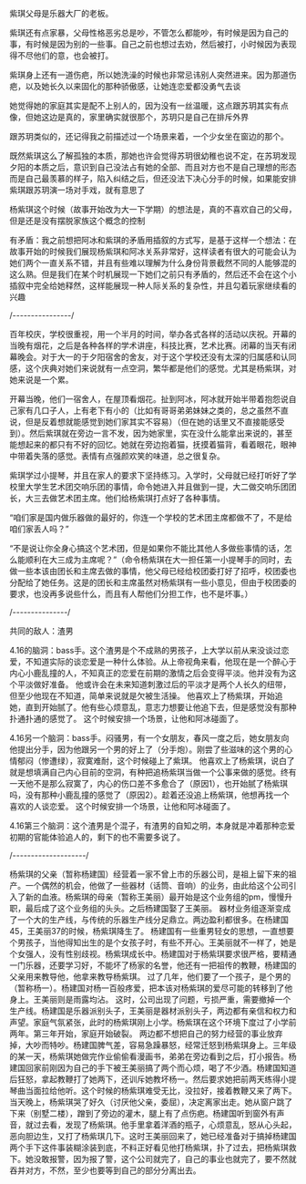 紫琪父母是乐器大厂的老板。

紫琪还有点家暴，父母性格恶劣总是吵，不管怎么都能吵，有时候是因为自己的事，有时候是因为别的一些事。自己之前也想过去劝，然后被打，小时候因为表现得不尽他们的意，也会被打。

紫琪身上还有一道伤疤，所以她洗澡的时候也非常忌讳别人突然进来。因为那道伤疤，以及她长久以来固化的那种骄傲感，让她连恋爱都没勇气去谈

她觉得她的家庭其实是配不上别人的，因为没有一丝温暖，这点跟苏玥其实有点像，但她这边是真的，家里确实就很那个，苏玥只是自己在排斥外界

跟苏玥类似的，还记得我之前描述过一个场景来着，一个少女坐在窗边的那个。

既然紫琪这么了解孤独的本质，那她也许会觉得苏玥很幼稚也说不定，在苏玥发现夕阳的本质之后，意识到自己没法占有她的全部、而且对方也不是自己理想的形态而是自己最羡慕的样子，陷入纠结之后，但还没法下决心分手的时候，如果能安排紫琪跟苏玥演一场对手戏，就有意思了

杨紫琪这个时候（故事开始改为大一下学期）的想法是，真的不喜欢自己的父母，但是还是没有摆脱家族这个概念的控制

有矛盾：我之前想把阿冰和紫琪的矛盾用插叙的方式写，是基于这样一个想法：在故事开始的时候我们展现杨紫琪和阿冰关系非常好，这样读者有很大的可能会认为她们两个一直关系不错，并且有些难以理解为什么身份背景截然不同的人能够混的这么熟。但是我们在某个时机展现一下她们之前只有矛盾的，然后还不会在这个小插叙中完全给她释然，这样能展现一种人际关系的复杂性，并且勾着玩家继续看的兴趣



/*----------------*/

百年校庆，学校很重视，用一个半月的时间，举办各式各样的活动以庆祝。开幕的当晚有烟花，之后是各种各样的学术讲座，科技比赛，艺术比赛。闭幕的当天有闭幕晚会。对于大一的于夕阳宿舍的舍友，对于这个学校还没有太深的归属感和认同感，这个庆典对她们来说就有一点空洞，繁华都是他们的感觉。尤其是杨紫琪，对她来说是一个累。

开幕当晚，他们一宿舍人，在屋顶看烟花。扯到阿冰，阿冰就开始半带着抱怨说自己家有几口子人，上有老下有小的（比如有哥哥弟弟妹妹之类的，总之虽然不直说，但是反着想就能感觉到她们家其实不容易）（但在她的话里又不直接能感受到）。然后紫琪就在旁边一言不发，因为她家里，实在没什么能拿出来说的，甚至能想起来的都只有不好的回忆。她就在旁边抱着猫，抚摸着猫背，看着眼花，眼神中带着失落的感觉。表情有点强颜欢笑的味道，总之很复杂。

紫琪学过小提琴，并且在家人的要求下坚持练习。入学时，父母就已经打听好了学校里大学生艺术团交响乐团的事情，命令她进入并且做到一提，大二做交响乐团团长，大三去做艺术团主席。他们给杨紫琪打点好了各种事情。

“咱们家是国内做乐器做的最好的，你连一个学校的艺术团主席都做不了，不是给咱们家丢人吗？”

“不是说让你全身心搞这个艺术团，但是如果你不能比其他人多做些事情的话，怎么能顺利在大三成为主席呢？”（命令杨紫琪在大一担任第一小提琴手的同时，去做一些本该由团长和主席去做的事情，他父母已经给校团委打好了招呼，校团委也分配给了她任务。这是的团长和主席虽然对杨紫琪有一些小意见，但由于校团委的要求，也没再多说些什么，而且有人帮他们分担工作，也不是坏事。）

/*---------------*/

共同的敌人：渣男

4.16的脑洞：bass手。这个渣男是个不成熟的男孩子，上大学以前从来没谈过恋爱，不知道实际的谈恋爱是一种什么体验。从上帝视角来看，他现在是一个醉心于内心小鹿乱撞的人，不知真正的恋爱在前期的激情之后会变得平淡。他并没有为这个平淡做好准备。
他或许会在未来知道刺激过后的平淡才是两个人长久的纽带，但至少他现在不知道，简单来说就是欠被生活操。
他喜欢上了杨紫琪，开始追她，直到开始腻了。他有些心烦意乱，意志力想要让他追下去，但是感觉没有那种扑通扑通的感觉了。
这个时候安排一个场景，让他和阿冰碰面了。

4.16另一个脑洞：bass手。闷骚男，有一个女朋友，春风一度之后，她女朋友向他提出分手，因为他跟另一个男的好上了（分手炮）。刚尝了些滋味的这个男的心情郁闷（惨遭绿），寂寞难耐，这个时候碰上了紫琪。
他喜欢上了杨紫琪，说白了就是想填满自己内心目前的空洞，有种把追杨紫琪当做一个公事来做的感觉。终有一天他不是那么寂寞了，内心的伤口差不多愈合了（原因1），也开始腻了杨紫琪吗，没有那种小鹿乱撞的感觉了（原因2）。趁着还没追上杨紫琪，他想再找一个喜欢的人谈恋爱。
这个时候安排一个场景，让他和阿冰碰面了。

4.16第三个脑洞：这个渣男是个混子，有渣男的自知之明，本身就是冲着那种恋爱初期的官能体验追人的，剩下的也不需要多说了。

/*--------------------*/

杨紫琪的父亲（暂称杨建国）经营着一家不曾上市的乐器公司，是祖上留下来的祖产。一个偶然的机会，他做了一些器材（话筒、音响）的业务，由此给这个公司引入了新的血液。杨紫琪的母亲（暂称王美丽）最开始是这个业务组的pm，慢慢升职，最后成了这个业务组的头头。之后杨建国娶了王美丽。
器材业务组逐渐变成了一个大的生产线，与传统的乐器生产线分足鼎立。两边盈利都很多。在杨建国45，王美丽37的时候，杨紫琪降生了。
杨建国有一些重男轻女的思想，一直想要个男孩子，当他得知出生的是个女孩子时，有些不开心。王美丽就不一样了，她是个女强人，没有性别歧视。杨紫琪成长中。杨建国对于杨紫琪要求很严格，要精通一门乐器，还要学习好，不能坏了杨家的名誉，他还有一把祖传的教鞭，杨建国的父亲用来教导他，他拿来教导杨紫琪。
过了几年，他们要了一个孩子，是个男的（暂称杨一）。杨建国对杨一百般疼爱，把本该对杨紫琪的爱尽可能的转移到了他身上。王美丽则是雨露均沾。
这时，公司出现了问题，亏损严重，需要撤掉一个生产线。杨建国是乐器派别头子，王美丽是器材派别头子，两边都有亲信和权力和声望。家庭气氛紧张，此时的杨紫琪刚上小学。杨紫琪在这个环境下度过了小学前两年。第三年开始，家庭开始破裂。
两边都不想把自己的努力经营的事业放弃掉，大吵而特吵。杨建国脾气差，容易急躁暴怒，经常迁怒到杨紫琪身上。三年级的某一天，杨紫琪她做完作业偷偷看漫画书，弟弟在旁边看到之后，打小报告。杨建国回家前刚因为自己的手下被王美丽搞了两个而心烦，喝了不少酒。杨建国知道后狂怒，拿起教鞭打了她两下，还训斥她教坏杨一。然后要求她把前两天练得小提琴曲当面拉给他听。这个时候的杨紫琪难受无比，没拉好，接着教鞭又来了两下。当天晚上，杨紫琪哭了好久（讨厌他父亲，委屈），决定离家出走。她从窗户跳了下来（别墅二楼），蹭到了旁边的灌木，腿上有了点伤疤。杨建国听到窗外有声音，就过去看，发现了杨紫琪。他手里拿着洋酒的瓶子，心烦意乱，怒从心头起，恶向胆边生，又打了杨紫琪几下。这时王美丽回来了，她已经准备对于搞掉杨建国两个手下这件事装糊涂装到底，不料正好看见他打杨紫琪，扑了过去，把杨紫琪救下。她没敢报警，因为报了警，这个公司就完了，自己的事业也就完了，要不然就吞并对方，不然，至少也要等到自己的部分分离出去。